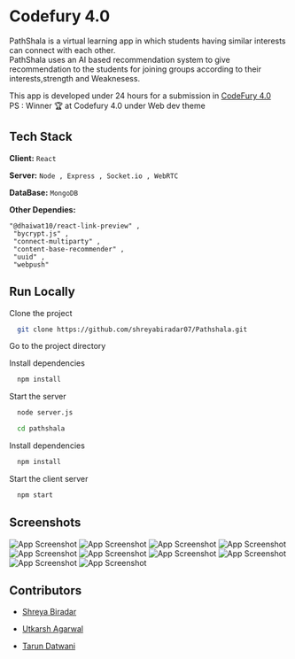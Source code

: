 
# Codefury 4.0

PathShala is a virtual learning app in which students having similar interests can connect with each other.   
PathShala uses an AI based recommendation system to give recommendation to the students for joining groups according to their interests,strength and Weaknesess.  


This app is developed under 24 hours for a submission in [CodeFury 4.0](http://www.ieeeuvce.in/events/codefury-4-0/)     
PS : Winner 🏆 at Codefury 4.0 under Web dev theme

## Tech Stack

**Client:** ``` React ```

**Server:** ``` Node , Express , Socket.io , WebRTC ```

**DataBase:** ``` MongoDB ```

**Other Dependies:**  
```
"@dhaiwat10/react-link-preview" ,
 "bycrypt.js" , 
 "connect-multiparty" , 
 "content-base-recommender" , 
 "uuid" ,
 "webpush"
 ```


  
## Run Locally

Clone the project

```bash
  git clone https://github.com/shreyabiradar07/Pathshala.git
```

Go to the project directory

Install dependencies

```bash
  npm install
```
Start the server

```bash
  node server.js
```

```bash
  cd pathshala
```

Install dependencies

```bash
  npm install
```

Start the client server

```bash
  npm start
```


  
## Screenshots

![App Screenshot](https://github.com/shreyabiradar07/Pathshala/blob/master/ScreenShots/Screenshot%20(6).png)
![App Screenshot](https://github.com/shreyabiradar07/Pathshala/blob/master/ScreenShots/Screenshot%20(7).png)
![App Screenshot](https://github.com/shreyabiradar07/Pathshala/blob/master/ScreenShots/Screenshot%20(8).png)
![App Screenshot](https://github.com/shreyabiradar07/Pathshala/blob/master/ScreenShots/Screenshot%20(9).png)
![App Screenshot](https://github.com/shreyabiradar07/Pathshala/blob/master/ScreenShots/Screenshot%20(10).png)
![App Screenshot](https://github.com/shreyabiradar07/Pathshala/blob/master/ScreenShots/Screenshot%20(11).png)
![App Screenshot](https://github.com/shreyabiradar07/Pathshala/blob/master/ScreenShots/Screenshot%20(12).png)
![App Screenshot](https://github.com/shreyabiradar07/Pathshala/blob/master/ScreenShots/Screenshot%20(13).png)
![App Screenshot](https://github.com/shreyabiradar07/Pathshala/blob/master/ScreenShots/Screenshot%20(14).png)
![App Screenshot](https://github.com/shreyabiradar07/Pathshala/blob/master/ScreenShots/Screenshot%20(15).png)


  
## Contributors

- [Shreya Biradar](https://github.com/shreyabiradar07/)

- [Utkarsh Agarwal](https://github.com/UtkarshA135)

- [Tarun Datwani](https://github.com/tarun1801)
